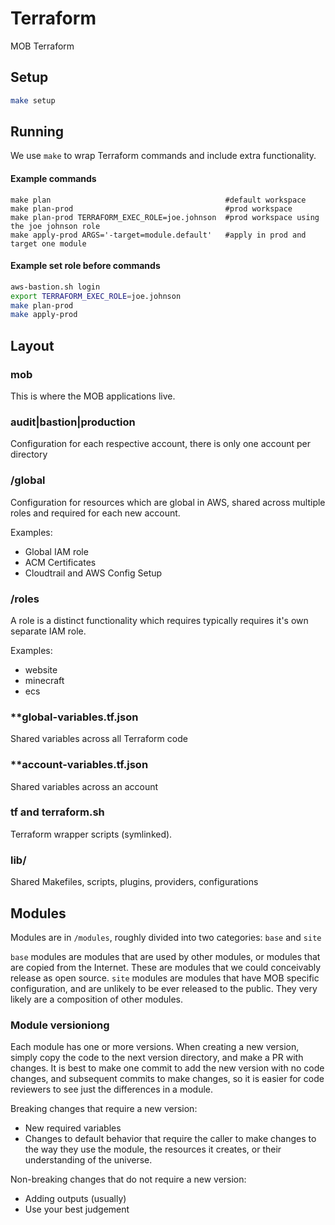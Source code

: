 # Terraform #

MOB Terraform

## Setup
```bash
make setup
```

## Running

We use `make` to wrap Terraform commands and include extra functionality.

#### Example commands
```
make plan                                       #default workspace
make plan-prod                                  #prod workspace
make plan-prod TERRAFORM_EXEC_ROLE=joe.johnson  #prod workspace using the joe johnson role
make apply-prod ARGS='-target=module.default'   #apply in prod and target one module
```

#### Example set role before commands
```bash
aws-bastion.sh login
export TERRAFORM_EXEC_ROLE=joe.johnson
make plan-prod
make apply-prod
```

## Layout ##

### mob
This is where the MOB applications live.

### audit|bastion|production ###
Configuration for each respective account, there is only one account per directory

### <account>/global
Configuration for resources which are global in AWS, shared across multiple roles and required for each new account.

Examples:

* Global IAM role
* ACM Certificates
* Cloudtrail and AWS Config Setup

### <account>/roles
A role is a distinct functionality which requires typically requires it's own separate IAM role.

Examples:
* website
* minecraft
* ecs

### **global-variables.tf.json ###
Shared variables across all Terraform code

### **account-variables.tf.json ###
Shared variables across an account

### **tf** and **terraform.sh** ###

Terraform wrapper scripts (symlinked).

### **lib/** ###

Shared Makefiles, scripts, plugins, providers, configurations


## Modules ##

Modules are in `/modules`, roughly divided into two categories: `base` and `site`

`base` modules are modules that are used by other modules, or modules that are copied from the Internet. These are modules that we could conceivably release as open source.
`site` modules are modules that have MOB specific configuration, and are unlikely to be ever released to the public. They very likely are a composition of other modules.

### Module versioniong ###

Each module has one or more versions. When creating a new version, simply copy the code to the next version directory, and make a PR with changes. It is best to make one commit to add the new version with no code changes, and subsequent commits to make changes, so it is easier for code reviewers to see just the differences in a module.

Breaking changes that require a new version:

* New required variables
* Changes to default behavior that require the caller to make changes to the way they use the module, the resources it creates, or their understanding of the universe.

Non-breaking changes that do not require a new version:

* Adding outputs (usually)
* Use your best judgement
